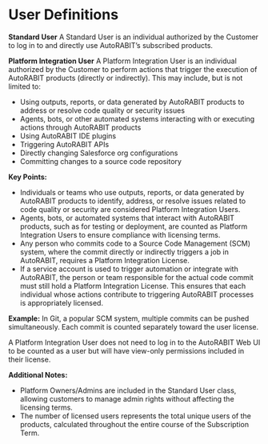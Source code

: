 # User Definitions

**Standard User** A Standard User is an individual authorized by the Customer to log in to and directly use AutoRABIT’s subscribed products.

**Platform Integration User** A Platform Integration User is an individual authorized by the Customer to perform actions that trigger the execution of AutoRABIT products (directly or indirectly). This may include, but is not limited to:

* Using outputs, reports, or data generated by AutoRABIT products to address or resolve code quality or security issues
* Agents, bots, or other automated systems interacting with or executing actions through AutoRABIT products
* Using AutoRABIT IDE plugins
* Triggering AutoRABIT APIs
* Directly changing Salesforce org configurations
* Committing changes to a source code repository

**Key Points:**



* Individuals or teams who use outputs, reports, or data generated by AutoRABIT products to identify, address, or resolve issues related to code quality or security are considered Platform Integration Users.
* Agents, bots, or automated systems that interact with AutoRABIT products, such as for testing or deployment, are counted as Platform Integration Users to ensure compliance with licensing terms.
* Any person who commits code to a Source Code Management (SCM) system, where the commit directly or indirectly triggers a job in AutoRABIT, requires a Platform Integration License.
* If a service account is used to trigger automation or integrate with AutoRABIT, the person or team responsible for the actual code commit must still hold a Platform Integration License. This ensures that each individual whose actions contribute to triggering AutoRABIT processes is appropriately licensed.

**Example:** In Git, a popular SCM system, multiple commits can be pushed simultaneously. Each commit is counted separately toward the user license.

A Platform Integration User does not need to log in to the AutoRABIT Web UI to be counted as a user but will have view-only permissions included in their license.

**Additional Notes:**

* Platform Owners/Admins are included in the Standard User class, allowing customers to manage admin rights without affecting the licensing terms.
* The number of licensed users represents the total unique users of the products, calculated throughout the entire course of the Subscription Term.
